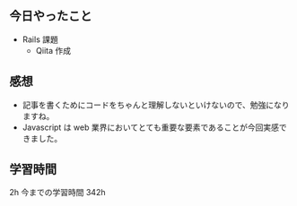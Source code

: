 ## 今日やったこと

- Rails 課題
  - Qiita 作成

## 感想

- 記事を書くためにコードをちゃんと理解しないといけないので、勉強になりますね。
- Javascript は web 業界においてとても重要な要素であることが今回実感できました。

## 学習時間

2h
今までの学習時間 342h
